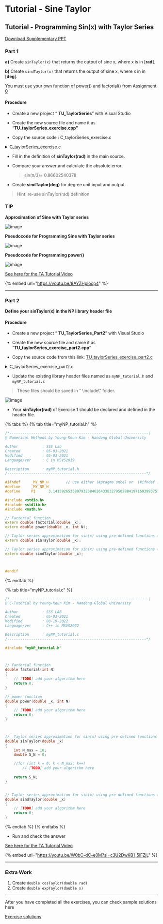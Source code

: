 # Tutorial - Sine Taylor

## Tutorial - Programming Sin(x) with Taylor Series

[Download Supplementary PPT](https://github.com/ykkimhgu/Tutorial-C-Program/blob/main/sineTaylor/\(C-program\)%20Sine%20function%20with%20Taylor%20series\_2023.pdf)

###

### Part 1

**a)** Create `sinTaylor(x)` that returns the output of sine x, where x is in \[**rad**].

**b)** Create `sindTaylor(x)` that returns the output of sine x, where x in in \[**deg**].

You must use your own function of power() and factorial() from [Assignment 0](../assignment/assignment-factorial-and-power.md)

####

#### Procedure

* Create a new project “ **TU\_TaylorSeries**” with Visual Studio



* Create the new source file and name it as “**TU\_taylorSeries\_exercise.cpp”**



* Copy the source code : C\_taylorSeries\_exercise.c

<details>

<summary>C_taylorSeries_exercise.c</summary>

```c
#include <stdio.h>
#include <stdlib.h>
#include <math.h>
#define		PI		3.14159265358979323846264338327950288419716939937510582


double factorial(int _x);
double sinTaylor(double _x);
double sindTaylor(double _x);

double power(double _x, int N);
double sinTaylor2(double _x);

int main(int argc, char* argv[])
{

	double x = PI / 3;
	//double x = 60;

	double S_N = 0;

	/*===== Select the function to call =====*/
	S_N = sinTaylor(x);
	//S_N = sindTaylor(x);
	
	printf("\n\n");
	printf("=======================================\n");
	printf("    sin( %f[rad] ) Calculation   \n", x);
	printf("=======================================\n");	
	printf("   -  My     result = %3.12f    \n", S_N);
	printf("   -  Math.h result = %3.12f    \n", sin(x));
	printf("   -  absolute err. = %3.12f    \n", S_N - sin(x));
	printf("=======================================\n");
	
	system("pause");
	return 0;
}


// factorial function
double factorial(int N)
{
	int y = 1;
	for (int k = 2; k <= N; k++)
		y = y * k;

	return y;
}


//  Taylor series approximation for sin(x) (input unit: [rad])
double sinTaylor(double _x)
{	
	int N_max = 10;
	double S_N = 0;			

	for (int k = 0; k < N_max; k++)
		// [TODO] add your algorithm here
	
	return S_N;
}


// Taylor series approximation for sin(x) (input unit: [deg])
double sindTaylor(double _x)
{
	// [TODO] add your algorithm here
}

// power fuction
double power(double _x, int N)
{
	// [TODO] add your algorithm here
}

```

</details>



* Fill in the definition of **sinTaylor(rad)** in the main source.



*   Compare your answer and calculate the absolute error

    > sin(π/3)= 0.86602540378



* Create **sindTaylor(deg)** for degree unit input and output.

> Hint: re-use sinTaylor(rad) definition





### **TIP**

**Approximation of Sine with Taylor series**

![image](https://user-images.githubusercontent.com/38373000/188124702-a2729c59-db28-4369-92b8-d9c55f98a4f2.png)

**Pseudocode for Programming Sine with Taylor series**

![image](https://user-images.githubusercontent.com/84503980/188071951-00d2bb3d-735c-40c2-a0ba-85a5cc88bf9d.png)

**Pseudocode for Programming power()**

![image](https://user-images.githubusercontent.com/84503980/188072025-424bab29-036a-4b09-81d3-61f1c61916e5.png)

[See here for the TA Tutorial Video](tutorial-sine-taylor.md#tutorial-video)

{% embed url="https://youtu.be/8AYZHpiocp4" %}

***

### Part 2

**Define your sinTaylor(x) in the NP library header file**

#### Procedure

* Create a new project “ **TU\_TaylorSeries\_Part2**” with Visual Studio



* Create the new source file and name it as “**TU\_taylorSeries\_exercise\_part2.cpp”**



* Copy the source code from this link: [TU\_taylorSeries\_exercise\_part2.c](tutorial-sine-taylor.md#exercise-code)



<details>

<summary>C_taylorSeries_exercise_part2.c</summary>

```c
#include <stdio.h>
#include <stdlib.h>
#include <math.h>
//#define		PI		3.14159265358979323846264338327950288419716939937510582

#include "../../include/myNP_tutorial.h"

int main(int argc, char* argv[])
{

	double x = PI / 3;
	//double x = 60;

	double S_N = 0;

	/*===== Select the function to call =====*/
	S_N = sinTaylor(x);
	//S_N = sindTaylor(x);

	printf("\n\n");
	printf("=======================================\n");
	printf("    sin( %f[rad] ) Calculation   \n", x);
	printf("=======================================\n");
	printf("   -  My     result = %3.12f    \n", S_N);
	printf("   -  Math.h result = %3.12f    \n", sin(x));
	printf("   -  absolute err. = %3.12f    \n", S_N - sin(x));
	printf("=======================================\n");

	system("pause");
	return 0;
}
```

</details>

* Update the existing library header files named as `myNP_tutorial.h` and `myNP_tutorial.c`

> These files should be saved in “ \include\” folder.

![image](https://user-images.githubusercontent.com/38373000/188126430-8af8fa78-70ea-44dd-97cd-5dbbdec34fe3.png)

* Your **sinTaylor(rad)** of Exercise 1 should be declared and defined in the header file.

{% tabs %}
{% tab title="myNP_tutorial.h" %}
```cpp
/*----------------------------------------------------------------\
@ Numerical Methods by Young-Keun Kim - Handong Global University

Author           : SSS Lab
Created          : 05-03-2021
Modified         : 05-03-2021
Language/ver     : C in MSVS2019

Description      : myNP_tutorial.h
/----------------------------------------------------------------*/

#ifndef		_MY_NM_H		// use either (#pragma once) or  (#ifndef ...#endif)
#define		_MY_NM_H
#define		PI		3.14159265358979323846264338327950288419716939937510582

#include <stdio.h>
#include <stdlib.h>
#include <math.h>

// Factorial function
extern double factorial(double _x);
extern double power(double _x, int N);

// Taylor series approximation for sin(x) using pre-defined functions (input unit: [rad])
extern double sinTaylor(double _x);

// Taylor series approximation for sin(x) using pre-defined functions (input unit: [deg])
extern double sindTaylor(double _x);



#endif
```
{% endtab %}

{% tab title="myNP_tutorial.c" %}
```c
/*----------------------------------------------------------------\
@ C-Tutorial by Young-Keun Kim - Handong Global University

Author           : SSS LAB
Created          : 05-03-2021
Modified         : 08-19-2022
Language/ver     : C++ in MSVS2022

Description      : myNP_tutorial.c
/----------------------------------------------------------------*/

#include "myNP_tutorial.h"



// factorial function
double factorial(int N)
{
	// [TODO] add your algorithm here
	return 0;
}

// power function
double power(double _x, int N)
{
	// [TODO] add your algorithm here
	return 0;
}



//  Taylor series approximation for sin(x) using pre-defined functions (input unit: [rad])
double sinTaylor(double _x)
{	
	int N_max = 10;
	double S_N = 0;			

	//for (int k = 0; k < N_max; k++)
		// [TODO] add your algorithm here
	
	return S_N;
}


// Taylor series approximation for sin(x) using pre-defined functions (input unit: [deg])
double sindTaylor(double _x)
{
	// [TODO] add your algorithm here
	return 0;
}
```
{% endtab %}
{% endtabs %}



* &#x20;Run and check the answer

[See here for the TA Tutorial Video](ta-session.md#ta-session-taylor-series-programming)

{% embed url="https://youtu.be/W0bC-dC-e0M?si=c3U2DwKB1_5lFZjL" %}

***

### Extra Work

1. Create `double cosTaylor(double rad)`
2. Create `double expTaylor(double x)`

***



















After you have completed all the exercises,  you can check sample solutions here

[Exercise solutions](https://github.com/ykkimhgu/Tutorial-C-Program/tree/main/sineTaylor)


